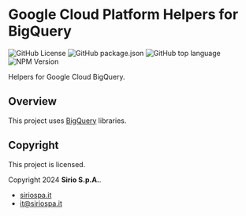 # Google Cloud Platform Helpers for BigQuery

![GitHub License](https://img.shields.io/github/license/siriospa/gcp-helpers-bigquery)
![GitHub package.json](https://img.shields.io/github/package-json/version/siriospa/gcp-helpers-bigquery)
![GitHub top language](https://img.shields.io/github/languages/top/siriospa/gcp-helpers-bigquery)
![NPM Version](https://img.shields.io/npm/v/%40siriospa%2Fgcp-helpers-bigquery)

Helpers for Google Cloud BigQuery.

## Overview

This project uses [BigQuery](https://cloud.google.com/bigquery/docs) libraries.

## Copyright

This project is licensed.

Copyright 2024 **Sirio S.p.A.**.

- [siriospa.it](https://www.siriospa.it/)
- [it@siriospa.it](mailto:it@siriospa.it)
